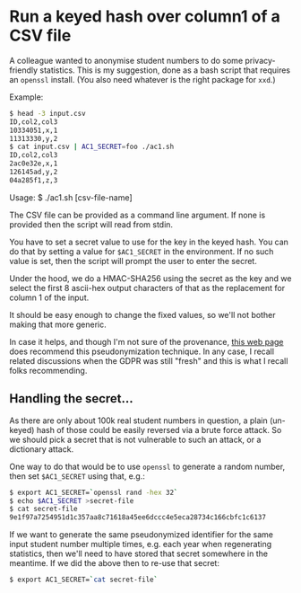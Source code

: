 # Run a keyed hash over column1 of a CSV file

A colleague wanted to anonymise student numbers to do some privacy-friendly
statistics. This is my suggestion, done as a bash script that requires an
``openssl`` install. (You also need whatever is the right package for ``xxd``.)

Example:

```bash
$ head -3 input.csv
ID,col2,col3
10334051,x,1
11313330,y,2
$ cat input.csv | AC1_SECRET=foo ./ac1.sh
ID,col2,col3
2ac0e32e,x,1
126145ad,y,2
04a285f1,z,3
```

Usage:
    $ ./ac1.sh [csv-file-name]

The CSV file can be provided as a command line argument. If none is provided
then the script will read from stdin.

You have to set a secret value to use for the key in the keyed hash.  You can
do that by setting a value for ``$AC1_SECRET`` in the environment. If no such
value is set, then the script will prompt the user to enter the secret.

Under the hood, we do a HMAC-SHA256 using the secret as the key and we select
the first 8 ascii-hex output characters of that as the replacement for column 1
of the input.

It should be easy enough to change the fixed values, so we'll not bother making
that more generic.

In case it helps, and though I'm not sure of the provenance, [this web
page](https://www.i-scoop.eu/gdpr/pseudonymization/) does recommend this
pseudonymization technique. In any case, I recall related discussions when the
GDPR was still "fresh" and this is what I recall folks recommending.

## Handling the secret...

As there are only about 100k real student numbers in question,
a plain (un-keyed) hash of those could be easily reversed via
a brute force attack. So we should pick a secret that is not
vulnerable to such an attack, or a dictionary attack.

One way to do that would be to use ``openssl`` to generate
a random number, then set ``$AC1_SECRET`` using that, e.g.:

```bash
$ export AC1_SECRET=`openssl rand -hex 32`
$ echo $AC1_SECRET >secret-file
$ cat secret-file
9e1f97a7254951d1c357aa8c71618a45ee6dccc4e5eca28734c166cbfc1c6137
```

If we want to generate the same pseudonymized identifier for
the same input student number multiple times, e.g. each year
when regenerating statistics, then we'll need to have stored
that secret somewhere in the meantime. If we did the above
then to re-use that secret:

```bash
$ export AC1_SECRET=`cat secret-file`
```

